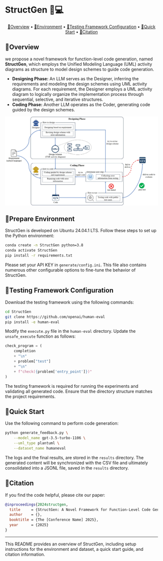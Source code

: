 # StructGen 📐💻

<p align="center">
  <a href="#overview">📖Overview</a> •
  <a href="#prepare-environment">🧪Environment</a> •
  <a href="#testing-framework-configuration">📂Testing Framework Configuration</a> •
  <a href="#quick-start">🚀Quick Start</a> •
  <a href="#citation">📝Citation</a>
</p>

## 📖Overview

we propose a novel framework for function-level code generation, named **StructGen**, which employs the Unified Modeling Language (UML) activity diagrams as structure to model design schemes to guide code generation.

- **Designing Phase:** An LLM serves as the Designer, inferring the requirements and modeling the design schemes using UML activity diagrams. For each requirement, the Designer employs a UML activity diagram to logically organize the implementation process through sequential, selective, and iterative structures.
- **Coding Phase:** Another LLM operates as the Coder, generating code guided by the design schemes. 


![StructGen Framework](StructGen/assets/structgen_overview.jpg)

## 🧪Prepare Environment

StructGen is developed on Ubuntu 24.04.1 LTS. Follow these steps to set up the Python environment:

```bash
conda create -n StructGen python=3.8
conda activate StructGen
pip install -r requirements.txt
```

Please set your API KEY in `generate/config.ini`. This file also contains numerous other configurable options to fine-tune the behavior of StructGen.

## 📂Testing Framework Configuration

Download the testing framework using the following commands:

```bash
cd StructGen
git clone https://github.com/openai/human-eval
pip install -e human-eval
```

Modify the `execute.py` file in the `human-eval` directory. Update the `unsafe_execute` function as follows:

```python
check_program = (
    completion
    + "\n"
    + problem["test"]
    + "\n"
    + f"check({problem['entry_point']})"
)
```

The testing framework is required for running the experiments and validating all generated code. Ensure that the directory structure matches the project requirements.

## 🚀Quick Start

Use the following command to perform code generation:

```bash
python generate_feedback.py \
    --model_name gpt-3.5-turbo-1106 \
    --uml_type plantuml \
    --dataset_name humaneval
```

The logs and the final results, are stored in the `results` directory. The generated content will be synchronized with the CSV file and ultimately consolidated into a JSONL file, saved in the `results` directory.

## 📝Citation

If you find the code helpful, please cite our paper:

```bibtex
@inproceedings{2024structgen,
  title     = {StructGen: A Novel Framework for Function-Level Code Generation with LLMs via UML Activity Diagrams},
  author    = {},
  booktitle = {The [Conference Name] 2025},
  year      = {2025}
}
```

---

This README provides an overview of StructGen, including setup instructions for the environment and dataset, a quick start guide, and citation information. 
